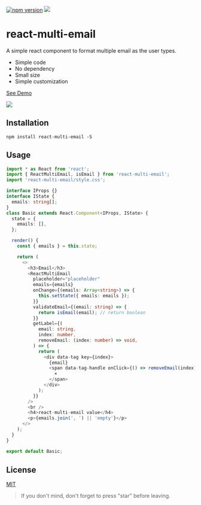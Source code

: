 [![npm version](https://badge.fury.io/js/react-multi-email.svg)](https://badge.fury.io/js/react-multi-email)
[![](https://img.shields.io/npm/dm/react-multi-email.svg)](https://www.npmjs.com/package/react-multi-email)

# react-multi-email

A simple react component to format multiple email as the user types.

- Simple code
- No dependency
- Small size
- Simple customization

[See Demo](https://codesandbox.io/s/jpvjk8m5o9)

<img src="https://cdn.rawgit.com/axui/react-multi-email/c3098f94/react-multi-email.gif" />

## Installation

```shell-script
npm install react-multi-email -S
```

## Usage

```typescript jsx
import * as React from 'react';
import { ReactMultiEmail, isEmail } from 'react-multi-email';
import 'react-multi-email/style.css';

interface IProps {}
interface IState {
  emails: string[];
}
class Basic extends React.Component<IProps, IState> {
  state = {
    emails: [],
  };

  render() {
    const { emails } = this.state;

    return (
      <>
        <h3>Email</h3>
        <ReactMultiEmail
          placeholder="placeholder"
          emails={emails}
          onChange={(emails: Array<string>) => {
            this.setState({ emails: emails });
          }}
          validateEmail={(email: string) => {
            return isEmail(email); // return boolean
          }}
          getLabel={(
            email: string,
            index: number,
            removeEmail: (index: number) => void,
          ) => {
            return (
              <div data-tag key={index}>
                {email}
                <span data-tag-handle onClick={() => removeEmail(index)}>
                  ×
                </span>
              </div>
            );
          }}
        />
        <br />
        <h4>react-multi-email value</h4>
        <p>{emails.join(', ') || 'empty'}</p>
      </>
    );
  }
}

export default Basic;
```

## License

[MIT](https://opensource.org/licenses/MIT)

> If you don't mind, don't forget to press "star" before leaving.
